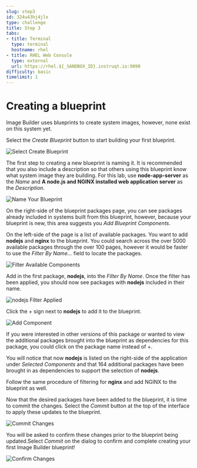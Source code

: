 ```yaml
---
slug: step3
id: 324u43hj4jlx
type: challenge
title: Step 3
tabs:
- title: Terminal
  type: terminal
  hostname: rhel
- title: RHEL Web Console
  type: external
  url: https://rhel.${_SANDBOX_ID}.instruqt.io:9090
difficulty: basic
timelimit: 1
---
```

# Creating a blueprint

Image Builder uses blueprints to create system images, however, none exist
on this system  yet.

Select the *Create Blueprint* button to start building your first blueprint.

![Select Create Blueprint](../assets/Create-Blueprint.png)

The first step to creating a new blueprint is naming it.  It is recommended
that you also include a description so that others using this blueprint know
what system image they are building.  For this lab, use __node-app-server__
as the *Name* and __A node.js and NGINX installed web application server__ as
the *Description*.

![Name Your Blueprint](../assets/Create-blueprint-dialog.png)

On the right-side of the blueprint packages page, you can see packages already
included in systems built from this blueprint, however, because your blueprint
is new, this area suggests you *Add Blueprint Components*.

On the left-side of the page is a list of available packages.  You want to
add __nodejs__ and __nginx__ to the blueprint.  You could search across the
over 5000 available packages through the over 100 pages, however it would be
faster to use the *Filter By Name...* field to locate the packages.

![Filter Available Components](../assets/Filter-Components.png)

Add in the first package, __nodejs__, into the *Filter By Name*. Once the
filter has been applied, you should now see packages with __nodejs__
included in their name.

![nodejs Filter Applied](../assets/nodejs-filter-applied.png)


Click the *+* sign next to __nodejs__ to add it to the blueprint.

![Add Component](../assets/Add-Component.png)

If you were interested in other versions of this package or wanted to view the
additional packages brought into the blueprint as dependencies for this package,
you could click on the package name instead of *+*.

You will notice that now __nodejs__ is listed on the right-side of the
application under *Selected Components* and that 164 additional packages
have been brought in as dependencies to support the selection of __nodejs__.

Follow the same procedure of filtering for __nginx__ and add NGINX to the
blueprint as well.

Now that the desired packages have been added to the blueprint, it is time
to commit the changes.  Select the *Commit* button at the top of the interface
to apply these updates to the blueprint.

![Commit Changes](../assets/Commit-Changes.png)

You will be asked to confirm these changes prior to the blueprint being updated.Select *Commit* on the dialog to confirm and complete creating your first
Image Builder blueprint!

![Confirm Changes](../assets/Commit-Confirm.png)
